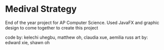 # Medival Strategy
End of the year project for AP Computer Science.
Used JavaFX and graphic design to come together to create this project

code by: kelechi uhegbu, matthew oh, claudia xue, aemilia russ
art by: edward xie, shawn oh
